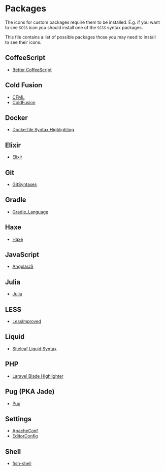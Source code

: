 # Packages

The icons for custom packages require them to be installed. E.g. if you want to see `SCSS` icon you should install one of the `SCSS` syntax packages.

This file contains a list of possible packages those you may need to install to see their icons.

## CoffeeScript

- [Better CoffeeScript](https://packagecontrol.io/packages/Better%20CoffeeScript)

## Cold Fusion

- [CFML](https://packagecontrol.io/packages/CFML)
- [ColdFusion](https://github.com/SublimeText/ColdFusion/tree/st3-readme)

## Docker

- [Dockerfile Syntax Highlighting](https://packagecontrol.io/packages/Dockerfile%20Syntax%20Highlighting)

## Elixir

- [Elixir](https://packagecontrol.io/packages/Elixir)

## Git

- [GitSyntaxes](https://packagecontrol.io/packages/GitSyntaxes)

## Gradle

- [Gradle_Language](https://packagecontrol.io/packages/Gradle_Language)

## Haxe

- [Haxe](https://packagecontrol.io/packages/Haxe)

## JavaScript

- [AngularJS](https://packagecontrol.io/packages/AngularJS)

## Julia

- [Julia](https://packagecontrol.io/packages/Julia)

## LESS

- [LessImproved](https://packagecontrol.io/packages/LessImproved)

## Liquid

- [Siteleaf Liquid Syntax](https://packagecontrol.io/packages/Siteleaf%20Liquid%20Syntax)

## PHP

- [Laravel Blade Highlighter](https://packagecontrol.io/packages/Laravel%20Blade%20Highlighter)

## Pug (PKA Jade)

- [Pug](https://github.com/davidrios/pug-tmbundle)

## Settings

- [ApacheConf](https://packagecontrol.io/packages/ApacheConf.tmLanguage)
- [EditorConfig](https://packagecontrol.io/packages/EditorConfig)

## Shell

- [fish-shell](https://packagecontrol.io/packages/fish-shell)
